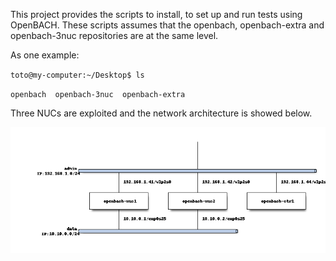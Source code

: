 This project provides the scripts to install, to set up and run tests using OpenBACH.
These scripts assumes that the openbach, openbach-extra and openbach-3nuc repositories are at the same level. 

As one example: 

`toto@my-computer:~/Desktop$ ls`

`openbach  openbach-3nuc  openbach-extra`

Three NUCs are exploited and the network architecture is showed below.

![Network architecture](nuc-archi.png)

